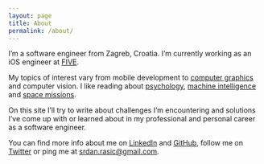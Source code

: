```yaml
---
layout: page
title: About
permalink: /about/
---
```


I’m a software engineer from Zagreb, Croatia. I’m currently working as an iOS engineer at [FIVE](http://five.agency/).

My topics of interest vary from mobile development to [computer graphics](https://github.com/srdanrasic/R4) and computer vision. I like reading about [psychology](http://www.amazon.com/Thinking-Fast-Slow-Daniel-Kahneman/dp/0374533555), [machine intelligence](http://www.amazon.com/Superintelligence-Dangers-Strategies-Nick-Bostrom/dp/0199678111) and [space missions](http://en.wikipedia.org/wiki/New_Horizons).

On this site I’ll try to write about challenges I’m encountering and solutions I’ve come up with or learned about in my professional and personal career as a software engineer.

You can find more info about me on [LinkedIn](https://www.linkedin.com/profile/view?id=85066651) and [GitHub](https://github.com/srdanrasic), follow me on [Twitter](https://twitter.com/srdanrasic) or ping me at <srdan.rasic@gmail.com>.